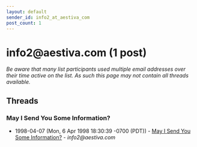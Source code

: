 ```yaml
---
layout: default
sender_id: info2_at_aestiva_com
post_count: 1
---
```


# info2<span>@</span>aestiva.com (1 post)

_Be aware that many list participants used multiple email addresses over their time active on the list. As such this page may not contain all threads available._

## Threads

### May I Send You Some Information?
+ 1998-04-07 (Mon, 6 Apr 1998 18:30:39 -0700 (PDT)) - [May I Send You Some Information?](/archive/1998/04/21fe873086bd64eb46e058887f5a4d05bcd7cda8f929334e001675429699cab6) - _info2@aestiva.com_

